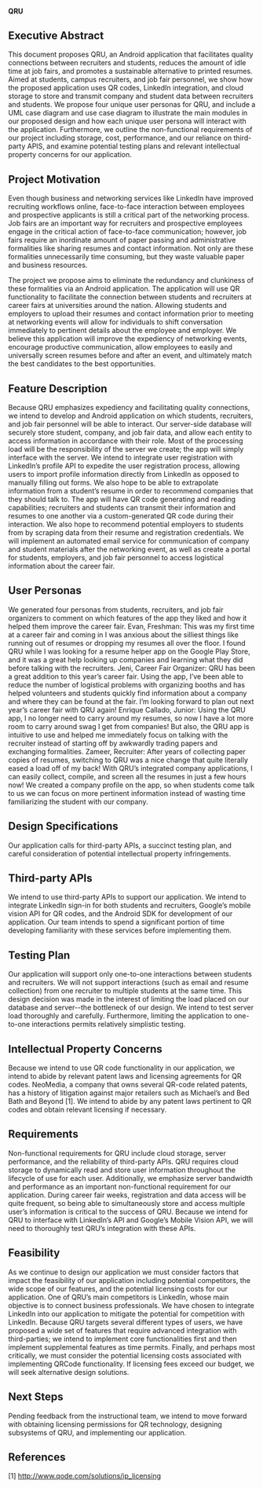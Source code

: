 #### QRU


## Executive Abstract
This document proposes QRU,  an Android application that facilitates quality connections between recruiters and students, reduces the amount of idle time at job fairs, and promotes a sustainable alternative to printed resumes. Aimed at students, campus recruiters, and job fair personnel, we show how the proposed application uses QR codes, LinkedIn integration, and cloud storage to store and transmit company and student data between recruiters and students. We propose four unique user personas for QRU, and include a UML case diagram and use case diagram to illustrate the main modules in our proposed design and how each unique user persona will interact with the application. Furthermore, we outline the non-functional requirements of our project including storage, cost, performance, and our reliance on third-party APIS, and examine potential testing plans and relevant intellectual property concerns for our application. 

## Project Motivation
Even though business and networking services like LinkedIn have improved recruiting workflows online, face-to-face interaction between employees and prospective applicants is still a critical part of the networking process. Job fairs are an important way for recruiters and prospective employees engage in the critical action of face-to-face communication; however, job fairs require an inordinate amount of paper passing and administrative formalities like sharing resumes and contact information. Not only are these formalities unnecessarily time consuming, but they waste valuable paper and business resources. 

The project we propose aims to eliminate the redundancy and clunkiness of these formalities via an Android application. The application will use QR functionality to facilitate the connection between students and recruiters at career fairs at universities around the nation. Allowing students and employers to upload their resumes and contact information prior to meeting at networking events will allow for individuals to shift conversation immediately to pertinent details about the employee and employer. We believe this application will improve the expediency of networking events, encourage productive communication, allow employees to easily and universally screen resumes before and after an event, and ultimately match the best candidates to the best opportunities. 

## Feature Description 
Because QRU emphasizes expediency and facilitating quality connections, we intend to develop and Android application on which students, recruiters, and job fair personnel will be able to interact. Our server-side database will securely store student, company, and job fair data, and allow each entity to access information in accordance with their role. Most of the processing load will be the responsibility of the server we create; the app will simply interface with the server. We intend to integrate user registration with LinkedIn’s profile API to expedite the user registration process, allowing users to import profile information directly from LinkedIn as opposed to manually filling out forms. We also hope to be able to extrapolate information from a student’s resume in order to recommend companies that they should talk to. The app will have QR code generating and reading capabilities; recruiters and students can transmit their information and resumes to one another via a custom-generated QR code during their interaction. We also hope to recommend potential employers to students from by scraping data from their resume and registration credentials. We will implement an automated email service for communication of company and student materials after the networking event, as well as create a portal for students, employers, and job fair personnel to access logistical information about the career fair.
 
## User Personas
We generated four personas from students, recruiters, and job fair organizers to comment on which features of the app they liked and how it helped them improve the career fair.
	Evan, Freshman:
This was my first time at a career fair and coming in I was anxious about the silliest things like running out of resumes or dropping my resumes all over the floor. I found QRU while I was looking for a resume helper app on the Google Play Store, and it was a great help looking up companies and learning what they did before talking with the recruiters.
	Jeni, Career Fair Organizer:
QRU has been a great addition to this year’s career fair. Using the app, I’ve been able to reduce the number of logistical problems with organizing booths and has helped volunteers and students quickly find information about a company and where they can be found at the fair. I’m looking forward to plan out next year’s career fair with QRU again!
	Enrique Callado, Junior:
Using the QRU app, I no longer need to carry around my resumes, so now I have a lot more room to carry around swag I get from companies! But also, the QRU app is intuitive to use and helped me immediately focus on talking with the recruiter instead of starting off by awkwardly trading papers and exchanging formalities. 
	Zameer, Recruiter:
After years of collecting paper copies of resumes, switching to QRU was a nice change that quite literally eased a load off of my back! With QRU’s integrated company applications, I can easily collect, compile, and screen all the resumes in just a few hours now! We created a company profile on the app, so when students come talk to us we can focus on more pertinent information instead of wasting time familiarizing the student with our company.

## Design Specifications
Our application calls for third-party APIs, a succinct testing plan, and careful consideration of potential intellectual property infringements.

## Third-party APIs
We intend to use third-party APIs to support our application. We intend to integrate LinkedIn sign-in for both students and recruiters, Google’s mobile vision API for QR codes, and the Android SDK for development of our application. Our team intends to spend a significant portion of time developing familiarity with these services before implementing them. 

## Testing Plan
Our application will support only one-to-one interactions between students and recruiters. We will not support interactions (such as email and resume collection) from one recruiter to multiple students at the same time. This design decision was made in the interest of limiting the load placed on our database and server--the bottleneck of our design. We intend to test server load thoroughly and carefully. Furthermore, limiting the application to one-to-one interactions permits relatively simplistic testing. 

## Intellectual Property Concerns
Because we intend to use QR code functionality in our application, we intend to abide by relevant patent laws and licensing agreements for QR codes. NeoMedia, a company that owns several QR-code related patents, has a history of litigation against major retailers such as Michael’s and Bed Bath and Beyond [1]. We intend to abide by any patent laws pertinent to QR codes and obtain relevant licensing if necessary. 
	
## Requirements
Non-functional requirements for QRU include cloud storage, server performance, and the reliability of third-party APIs. QRU requires cloud storage to dynamically read and store user information throughout the lifecycle of use for each user. Additionally, we emphasize server bandwidth and performance as an important non-functional requirement for our application. During career fair weeks, registration and data access will be quite frequent, so being able to simultaneously store and access multiple user’s information is critical to the success of QRU. Because we intend for QRU to interface with LinkedIn’s API and  Google’s Mobile Vision API, we will need to thoroughly test QRU’s integration with these APIs. 
			 
## Feasibility
As we continue to design our application we must consider factors that impact the feasibility of our application including potential competitors, the wide scope of our features, and the potential licensing costs for our application. One of QRU’s main competitors is LinkedIn, whose main objective is to connect business professionals. We have chosen to integrate LinkedIn into our application to mitigate the potential for competition with LinkedIn. Because QRU targets several different types of users, we have proposed a wide set of features that require advanced integration with third-parties;  we intend to implement core functionalities first and then implement supplemental features as time permits. Finally, and perhaps most critically, we must consider the potential licensing costs associated with implementing QRCode functionality. If licensing fees exceed our budget, we will seek alternative design solutions. 

		
## Next Steps
Pending feedback from the instructional team, we intend to move forward with obtaining licensing permissions for QR technology, designing subsystems of QRU, and implementing our application.  

## References 
 [1] http://www.qode.com/solutions/ip_licensing


